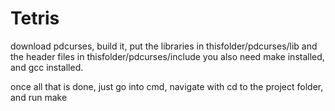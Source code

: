 # Tetris

download pdcurses, build it, put the libraries in thisfolder/pdcurses/lib and the header files in thisfolder/pdcurses/include
you also need make installed, and gcc installed.

once all that is done, just go into cmd, navigate with cd to the project folder, and run make
